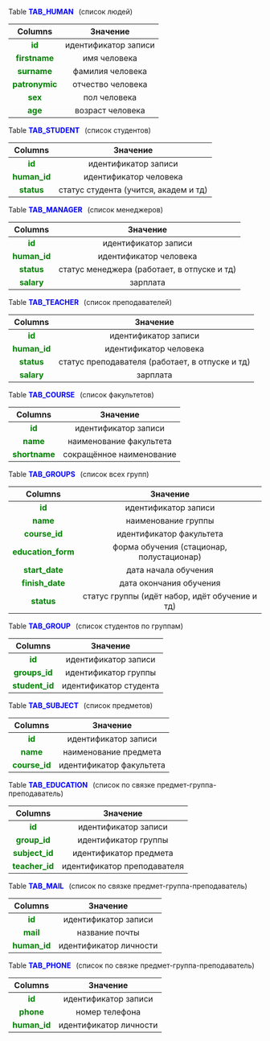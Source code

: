 ﻿Table <SPAN STYLE="COLOR:BLUE">**TAB_HUMAN**</SPAN><span style="margin-left: 10px">(список людей)

|Columns|Значение|
|:-------------:|:---------------:|
| <span style="color:green">**id**</span>| идентификатор записи |
| <span style="color:green">**firstname**</span> | имя человека |
| <span style="color:green">**surname**</span> | фамилия человека |
| <span style="color:green">**patronymic**</span> | отчество человека |
| <span style="color:green">**sex**</span> | пол человека |
| <span style="color:green">**age**</span> | возраст человека |

Table **<SPAN STYLE="COLOR:BLUE">TAB_STUDENT</SPAN>**<span style="margin-left: 10px">(список студентов)

|Columns|Значение|
|:-------------:|:---------------:|
| <span style="color:green">**id**</span> | идентификатор записи |
| <span style="color:green">**human_id**</span> | идентификатор человека |
| <span style="color:green">**status**</span> | статус студента (учится, академ и тд) |
Table <SPAN STYLE="COLOR:BLUE">**TAB_MANAGER**</SPAN><span style="margin-left: 10px">(список менеджеров)

|Columns|Значение|
|:-------------:|:---------------:|
| <span style="color:green">**id**</span> | идентификатор записи |
| <span style="color:green">**human_id**</span> | идентификатор человека |
| <span style="color:green">**status**</span> | статус менеджера (работает, в отпуске и тд) |
| <span style="color:green">**salary**</span> | зарплата |

Table <SPAN STYLE="COLOR:BLUE">**TAB_TEACHER**</SPAN><span style="margin-left: 10px">(список преподавателей)

|Columns|Значение|
|:-------------:|:---------------:|
| <span style="color:green">**id**</span> | идентификатор записи |
| <span style="color:green">**human_id**</span> | идентификатор человека |
| <span style="color:green">**status**</span> | статус преподавателя (работает, в отпуске и тд) |
| <span style="color:green">**salary**</span> | зарплата |

Table <SPAN STYLE="COLOR:BLUE">**TAB_COURSE**</SPAN><span style="margin-left: 10px">(список факультетов)

|Columns|Значение|
|:-------------:|:---------------:|
| <span style="color:green">**id**</span> | идентификатор записи |
| <span style="color:green">**name**</span> | наименование факультета |
| <span style="color:green">**shortname**</span>| сокращённое наименование |

Table <SPAN STYLE="COLOR:BLUE">**TAB_GROUPS**</SPAN><span style="margin-left: 10px">(список всех групп)

|Columns|Значение|
|:-------------:|:---------------:|
| <span style="color:green">**id**</span> | идентификатор записи |
| <span style="color:green">**name**</span> | наименование группы |
| <span style="color:green">**course_id**</span> | идентификатор факультета |
| <span style="color:green">**education_form**</span> | форма обучения (стационар, полустационар) |
| <span style="color:green">**start_date**</span> | дата начала обучения |
| <span style="color:green">**finish_date**</span> | дата окончания обучения |
| <span style="color:green">**status**</span> | статус группы (идёт набор, идёт обучение и тд) |

Table <SPAN STYLE="COLOR:BLUE">**TAB_GROUP**</SPAN><span style="margin-left: 10px">(список студентов по группам)

|Columns|Значение|
|:-------------:|:---------------:|
| <span style="color:green">**id**</span> | идентификатор записи |
| <span style="color:green">**groups_id**</span> | идентификатор группы |
| <span style="color:green">**student_id**</span>| идентификатор студента |

Table <SPAN STYLE="COLOR:BLUE">**TAB_SUBJECT**</SPAN><span style="margin-left: 10px">(список предметов)

|Columns|Значение|
|:-------------:|:---------------:|
| <span style="color:green">**id**</span> | идентификатор записи |
| <span style="color:green">**name**</span> | наименование предмета |
| <span style="color:green">**course_id**</span> | идентификатор факультета |

Table <SPAN STYLE="COLOR:BLUE">**TAB_EDUCATION**</SPAN><span style="margin-left: 10px">(список по связке предмет-группа-преподаватель)

|Columns|Значение|
|:-------------:|:---------------:|
| <span style="color:green">**id**</span> | идентификатор записи |
| <span style="color:green">**group_id**</span> | идентификатор группы |
| <span style="color:green">**subject_id**</span>| идентификатор предмета |
|<span style="color:green">**teacher_id**</span> | идентификатор преподавателя |

Table <SPAN STYLE="COLOR:BLUE">**TAB_MAIL**</SPAN><span style="margin-left: 10px">(список по связке предмет-группа-преподаватель)

|Columns|Значение|
|:-------------:|:---------------:|
| <span style="color:green">**id**</span> | идентификатор записи |
| <span style="color:green">**mail**</span> | название почты |
| <span style="color:green">**human_id**</span>| идентификатор личности |

Table <SPAN STYLE="COLOR:BLUE">**TAB_PHONE**</SPAN><span style="margin-left: 10px">(список по связке предмет-группа-преподаватель)

|Columns|Значение|
|:-------------:|:---------------:|
| <span style="color:green">**id**</span> | идентификатор записи |
| <span style="color:green">**phone**</span> | номер телефона |
| <span style="color:green">**human_id**</span>| идентификатор личности |


